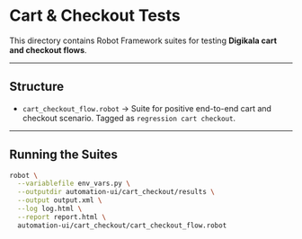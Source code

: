 # Cart & Checkout Tests

This directory contains Robot Framework suites for testing **Digikala cart and checkout flows**.

---

## Structure

- `cart_checkout_flow.robot` → Suite for positive end-to-end cart and checkout scenario. Tagged as `regression cart checkout`.

---

## Running the Suites

```bash
robot \
  --variablefile env_vars.py \
  --outputdir automation-ui/cart_checkout/results \
  --output output.xml \
  --log log.html \
  --report report.html \
  automation-ui/cart_checkout/cart_checkout_flow.robot
```